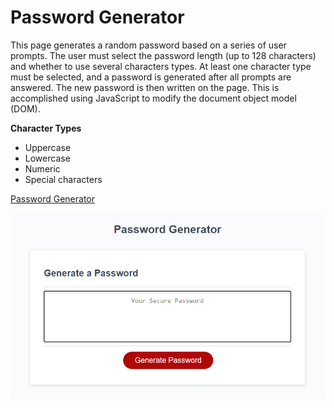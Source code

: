 # Password Generator

This page generates a random password based on a series of user prompts. The user must select the password length (up to 128 characters) and whether to use several characters types. At least one character type must be selected, and a password is generated after all prompts are answered. The new password is then written on the page. This is accomplished using JavaScript to modify the document object model (DOM).

**Character Types**
- Uppercase
- Lowercase
- Numeric
- Special characters

[Password Generator](https://matthale11.github.io/password-generator/)

![Password Generator Screenshot](./assets/password-generator-screenshot.PNG)